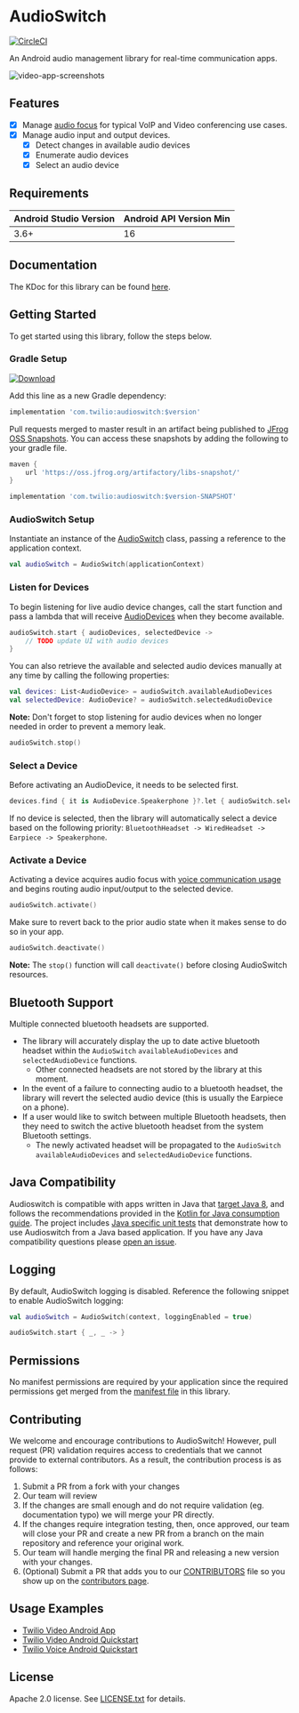 # AudioSwitch

[![CircleCI](https://circleci.com/gh/twilio/audioswitch.svg?style=svg)](https://circleci.com/gh/twilio/audioswitch)

An Android audio management library for real-time communication apps.

![video-app-screenshots](images/audioswitch-logo.png)

## Features

- [x] Manage [audio focus](https://developer.android.com/guide/topics/media-apps/audio-focus) for typical VoIP and Video conferencing use cases.
- [x] Manage audio input and output devices.
    - [x] Detect changes in available audio devices
    - [x] Enumerate audio devices
    - [x] Select an audio device

## Requirements

Android Studio Version | Android API Version Min
------------ | -------------
3.6+ | 16

## Documentation

The KDoc for this library can be found [here](https://twilio.github.io/audioswitch/latest).

## Getting Started

To get started using this library, follow the steps below.

### Gradle Setup

[![Download](https://api.bintray.com/packages/twilio/releases/audioswitch/images/download.svg) ](https://bintray.com/twilio/releases/audioswitch/_latestVersion)

Add this line as a new Gradle dependency:
```groovy
implementation 'com.twilio:audioswitch:$version'
```

Pull requests merged to master result in an artifact being published to [JFrog OSS Snapshots](https://oss.jfrog.org/artifactory/webapp/#/home). You can
access these snapshots by adding the following to your gradle file.

```groovy
maven {
    url 'https://oss.jfrog.org/artifactory/libs-snapshot/'
}

implementation 'com.twilio:audioswitch:$version-SNAPSHOT'
```

### AudioSwitch Setup
Instantiate an instance of the [AudioSwitch](audioswitch/src/main/java/com/twilio/audioswitch/AudioSwitch.kt) class, passing a reference to the application context.

```kotlin
val audioSwitch = AudioSwitch(applicationContext)
```

### Listen for Devices
To begin listening for live audio device changes, call the start function and pass a lambda that will receive [AudioDevices](audioswitch/src/main/java/com/twilio/audioswitch/AudioDevice.kt) when they become available.

```kotlin
audioSwitch.start { audioDevices, selectedDevice ->
    // TODO update UI with audio devices
}
```
You can also retrieve the available and selected audio devices manually at any time by calling the following properties:
```kotlin
val devices: List<AudioDevice> = audioSwitch.availableAudioDevices
val selectedDevice: AudioDevice? = audioSwitch.selectedAudioDevice
```
**Note:** Don't forget to stop listening for audio devices when no longer needed in order to prevent a memory leak.
```kotlin
audioSwitch.stop()
```

### Select a Device
Before activating an AudioDevice, it needs to be selected first.
```kotlin
devices.find { it is AudioDevice.Speakerphone }?.let { audioSwitch.selectDevice(it) }
```
If no device is selected, then the library will automatically select a device based on the following priority: `BluetoothHeadset -> WiredHeadset -> Earpiece -> Speakerphone`.

### Activate a Device
Activating a device acquires audio focus with [voice communication usage](https://developer.android.com/reference/android/media/AudioAttributes#USAGE_VOICE_COMMUNICATION) and begins routing audio input/output to the selected device.
```kotlin
audioSwitch.activate()
```
Make sure to revert back to the prior audio state when it makes sense to do so in your app.
```kotlin
audioSwitch.deactivate()
```
**Note:** The `stop()` function will call `deactivate()` before closing AudioSwitch resources.

## Bluetooth Support

Multiple connected bluetooth headsets are supported.
  - The library will accurately display the up to date active bluetooth headset within the `AudioSwitch` `availableAudioDevices` and `selectedAudioDevice` functions.
    - Other connected headsets are not stored by the library at this moment.
  - In the event of a failure to connecting audio to a bluetooth headset, the library will revert the selected audio device (this is usually the Earpiece on a phone).
  - If a user would like to switch between multiple Bluetooth headsets, then they need to switch the active bluetooth headset from the system Bluetooth settings.
    - The newly activated headset will be propagated to the `AudioSwitch` `availableAudioDevices` and `selectedAudioDevice` functions.

## Java Compatibility

Audioswitch is compatible with apps written in Java that [target Java 8](https://developer.android.com/studio/write/java8-support), and follows the recommendations provided in the [Kotlin for Java consumption guide](https://developer.android.com/kotlin/interop#kotlin_for_java_consumption). The project includes [Java specific unit tests](https://github.com/twilio/audioswitch/tree/master/audioswitch/src/test/java/com/twilio/audioswitch) that demonstrate how to use Audioswitch from a Java based application. If you have any Java compatibility questions please [open an issue](https://github.com/twilio/audioswitch/issues).

## Logging

By default, AudioSwitch logging is disabled. Reference the following snippet to enable AudioSwitch logging:

```kotlin
val audioSwitch = AudioSwitch(context, loggingEnabled = true)

audioSwitch.start { _, _ -> }
```

## Permissions
No manifest permissions are required by your application since the required permissions get merged from the [manifest file](audioswitch/src/main/AndroidManifest.xml) in this library.

## Contributing

We welcome and encourage contributions to AudioSwitch! However, pull request (PR) validation requires access to credentials that we cannot provide to external contributors. As a result, the contribution process is as follows:

1. Submit a PR from a fork with your changes
1. Our team will review
1. If the changes are small enough and do not require validation (eg. documentation typo) we will merge your PR directly.
1. If the changes require integration testing, then, once approved, our team will close your PR and create a new PR from a branch on the main repository and reference your original work.
1. Our team will handle merging the final PR and releasing a new version with your changes.
1. (Optional) Submit a PR that adds you to our [CONTRIBUTORS](CONTRIBUTORS.md) file so you show up on the [contributors page](https://github.com/twilio/audioswitch/graphs/contributors).

## Usage Examples

* [Twilio Video Android App](https://github.com/twilio/twilio-video-app-android)
* [Twilio Video Android Quickstart](https://github.com/twilio/video-quickstart-android)
* [Twilio Voice Android Quickstart](https://github.com/twilio/voice-quickstart-android)

## License

Apache 2.0 license. See [LICENSE.txt](LICENSE.txt) for details.
